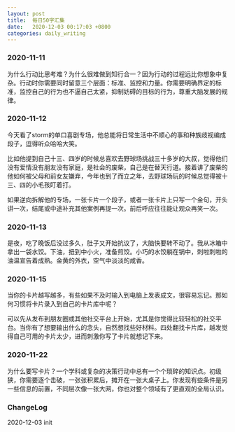 ```yaml
---
layout: post
title:  每日50字汇集
date:   2020-12-03 00:17:03 +0800
categories: daily_writing
---
```

### 2020-11-11
为什么行动比思考难？为什么很难做到知行合一？因为行动的过程远比你想象中复杂。行动时你需要同时留意三个层面：标准、监控和力量。你需要明确界定的标准，监控自己的行为也不逼自己太紧，抑制妨碍的目标的行为，尊重大脑发展的规律。

### 2020-11-12
今天看了storm的单口喜剧专场，他总能将日常生活中不顺心的事和种族歧视编成段子，逗得听众哈哈大笑。

比如他提到自己十三、四岁的时候总喜欢去野球场挑战三十多岁的大叔，觉得他们没有爱情没有朋友没有家庭，是社会的废柴，自己是在替天行道。接着讲了废柴的他如何被父母和前女友嫌弃，今年也到了而立之年，去野球场玩的时候总觉得被十三、四的小毛孩盯着打。

如果逆向拆解他的专场，一张卡片一个段子，或者一张卡片上只写一个金句，开头讲一次，结尾或中途补充其他案例再提一次。前后呼应往往能让观众再笑一次。

### 2020-11-13
是夜，吃了晚饭后没过多久，肚子又开始抗议了，大脑快要转不动了。我从冰箱中拿出一袋水饺。下油，扭到中小火，准备煎饺。小巧的水饺躺在锅中，刺啦刺啦的油温宣告着成熟。金黄的外衣，空气中淡淡的咸香。

### 2020-11-15
当你的卡片越写越多，有些如果不及时输入到电脑上发表成文，很容易忘记。那如何习惯将卡片录入到自己的卡片库中呢？

可以先从发布到朋友圈或其他社交平台上开始，尤其是你觉得比较轻松的社交平台。当你有了想要输出什么的念头，自然想找些好材料。四处翻找卡片库，越发觉得自己可用的卡片太少，进而刺激你写了卡片就想记下来。

### 2020-11-22
为什么要写卡片？一个学科或复杂的决策行动中总有一个个琐碎的知识点。初级狭，你需要逐个击破，一张张积累后，摊开在一张大桌子上。你发现有些条件是另一些信息的前置，不同层次像一张大网，你也对整个领域有了更直观的全局认识。

### ChangeLog

2020-12-03 init